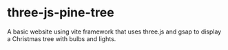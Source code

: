 # three-js-pine-tree
A basic website using vite framework that uses three.js and gsap to display a Christmas tree with bulbs and lights.
